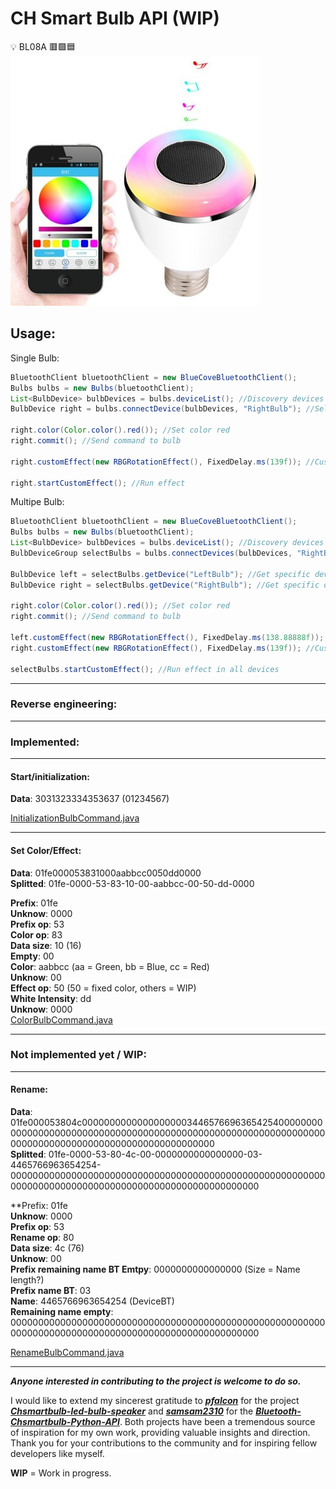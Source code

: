 #  CH Smart Bulb API (WIP) 

:bulb: BL08A :red_square::green_square::blue_square:  
![Chsmartbulb.jpg](Chsmartbulb.jpg)

## Usage:

Single Bulb:
```java
BluetoothClient bluetoothClient = new BlueCoveBluetoothClient();
Bulbs bulbs = new Bulbs(bluetoothClient);
List<BulbDevice> bulbDevices = bulbs.deviceList(); //Discovery devices
BulbDevice right = bulbs.connectDevice(bulbDevices, "RightBulb"); //Select and connect single device

right.color(Color.color().red()); //Set color red
right.commit(); //Send command to bulb

right.customEffect(new RBGRotationEffect(), FixedDelay.ms(139f)); //Custom effect

right.startCustomEffect(); //Run effect
```

Multipe Bulb:
```java
BluetoothClient bluetoothClient = new BlueCoveBluetoothClient();
Bulbs bulbs = new Bulbs(bluetoothClient);
List<BulbDevice> bulbDevices = bulbs.deviceList(); //Discovery devices
BulbDeviceGroup selectBulbs = bulbs.connectDevices(bulbDevices, "RightBulb", "LeftBulb"); //Select and connect group of devices

BulbDevice left = selectBulbs.getDevice("LeftBulb"); //Get specific device
BulbDevice right = selectBulbs.getDevice("RightBulb"); //Get specific device

right.color(Color.color().red()); //Set color red
right.commit(); //Send command to bulb

left.customEffect(new RBGRotationEffect(), FixedDelay.ms(138.88888f)); //Custom effect
right.customEffect(new RBGRotationEffect(), FixedDelay.ms(139f)); //Custom effect

selectBulbs.startCustomEffect(); //Run effect in all devices
```

---

### Reverse engineering:

---

### Implemented:

---

#### Start/initialization:

**Data**: 3031323334353637 (01234567)

[InitializationBulbCommand.java](src%2Fmain%2Fjava%2Fbr%2Fcom%2Frafaelbiasi%2Fchsmartbulbled%2Fcommand%2FInitializationBulbCommand.java)

---

#### Set Color/Effect:

**Data**: 01fe000053831000aabbcc0050dd0000  
**Splitted**: 01fe-0000-53-83-10-00-aabbcc-00-50-dd-0000  

**Prefix**: 01fe  
**Unknow**: 0000  
**Prefix op**: 53  
**Color op**: 83  
**Data size**: 10 (16)  
**Empty**: 00  
**Color**: aabbcc (aa = Green, bb = Blue, cc = Red)  
**Unknow**: 00  
**Effect op**: 50 (50 = fixed color, others = WIP)  
**White Intensity**: dd  
**Unknow**: 0000  
[ColorBulbCommand.java](src%2Fmain%2Fjava%2Fbr%2Fcom%2Frafaelbiasi%2Fchsmartbulbled%2Fcommand%2FColorBulbCommand.java)

---

### Not implemented yet / WIP:

---

#### Rename:

**Data**: 01fe000053804c000000000000000000034465766963654254000000000000000000000000000000000000000000000000000000000000000000000000000000000000000000000000000000  
**Splitted**: 01fe-0000-53-80-4c-00-0000000000000000-03-4465766963654254-000000000000000000000000000000000000000000000000000000000000000000000000000000000000000000000000000000  

**Prefix: 01fe  
**Unknow**: 0000  
**Prefix op**: 53  
**Rename op**: 80  
**Data size**: 4c (76)  
**Unknow**: 00  
**Prefix remaining name BT Emtpy**: 0000000000000000 (Size = Name length?)  
**Prefix name BT**: 03  
**Name**: 4465766963654254 (DeviceBT)  
**Remaining name empty**: 000000000000000000000000000000000000000000000000000000000000000000000000000000000000000000000000000000  

[RenameBulbCommand.java](src%2Fmain%2Fjava%2Fbr%2Fcom%2Frafaelbiasi%2Fchsmartbulbled%2Fcommand%2FRenameBulbCommand.java)

---

_**Anyone interested in contributing to the project is welcome to do so.**_

I would like to extend my sincerest gratitude to [**_pfalcon_**](https://github.com/pfalcon) for the project [**_Chsmartbulb-led-bulb-speaker_**](https://github.com/pfalcon/Chsmartbulb-led-bulb-speaker) and [**_samsam2310_**](https://github.com/samsam2310) for the [**_Bluetooth-Chsmartbulb-Python-API_**](https://github.com/samsam2310/Bluetooth-Chsmartbulb-Python-API). Both projects have been a tremendous source of inspiration for my own work, providing valuable insights and direction. Thank you for your contributions to the community and for inspiring fellow developers like myself.

**WIP** = Work in progress.